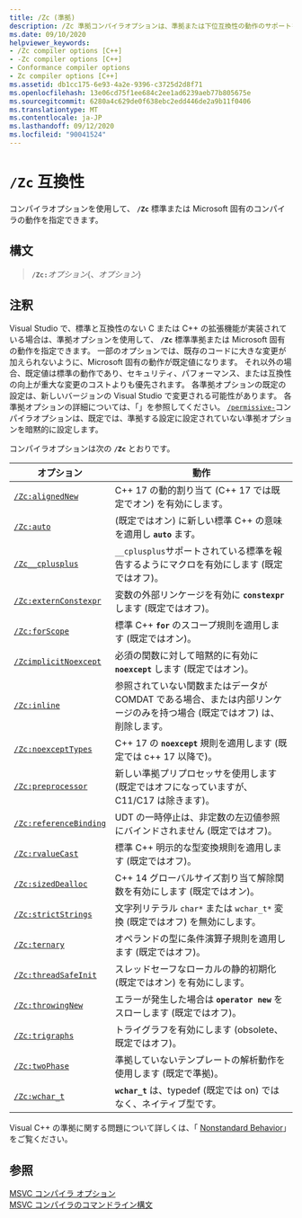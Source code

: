 ```yaml
---
title: /Zc (準拠)
description: /Zc 準拠コンパイラオプションは、準拠または下位互換性の動作のサポートを有効または無効にします。
ms.date: 09/10/2020
helpviewer_keywords:
- /Zc compiler options [C++]
- -Zc compiler options [C++]
- Conformance compiler options
- Zc compiler options [C++]
ms.assetid: db1cc175-6e93-4a2e-9396-c3725d2d8f71
ms.openlocfilehash: 13e06cd75f1ee684c2ee1ad6239aeb77b805675e
ms.sourcegitcommit: 6280a4c629de0f638ebc2edd446de2a9b11f0406
ms.translationtype: MT
ms.contentlocale: ja-JP
ms.lasthandoff: 09/12/2020
ms.locfileid: "90041524"
---
```

# <a name="zc-conformance"></a>`/Zc` 互換性

コンパイラオプションを使用して、 **`/Zc`** 標準または Microsoft 固有のコンパイラの動作を指定できます。

## <a name="syntax"></a>構文

> **`/Zc:`**_オプション_{、_オプション_}

## <a name="remarks"></a>注釈

Visual Studio で、標準と互換性のない C または C++ の拡張機能が実装されている場合は、準拠オプションを使用して、 **`/Zc`** 標準準拠または Microsoft 固有の動作を指定できます。 一部のオプションでは、既存のコードに大きな変更が加えられないように、Microsoft 固有の動作が既定値になります。 それ以外の場合、既定値は標準の動作であり、セキュリティ、パフォーマンス、または互換性の向上が重大な変更のコストよりも優先されます。 各準拠オプションの既定の設定は、新しいバージョンの Visual Studio で変更される可能性があります。 各準拠オプションの詳細については、「」を参照してください。 [`/permissive-`](permissive-standards-conformance.md)コンパイラオプションは、既定では、準拠する設定に設定されていない準拠オプションを暗黙的に設定します。

コンパイラオプションは次の **`/Zc`** とおりです。

| オプション | 動作 |
|--|--|
| [`/Zc:alignedNew`](zc-alignednew.md) | C++ 17 の動的割り当て (C++ 17 では既定でオン) を有効にします。 |
| [`/Zc:auto`](zc-auto-deduce-variable-type.md) | (既定ではオン) に新しい標準 C++ の意味を適用し **`auto`** ます。 |
| [`/Zc__cplusplus`](zc-cplusplus.md) | `__cplusplus`サポートされている標準を報告するようにマクロを有効にします (既定ではオフ)。 |
| [`/Zc:externConstexpr`](zc-externconstexpr.md) | 変数の外部リンケージを有効に **`constexpr`** します (既定ではオフ)。 |
| [`/Zc:forScope`](zc-forscope-force-conformance-in-for-loop-scope.md) | 標準 C++ **`for`** のスコープ規則を適用します (既定ではオン)。 |
| [`/ZcimplicitNoexcept`](zc-implicitnoexcept-implicit-exception-specifiers.md) | 必須の関数に対して暗黙的に有効に **`noexcept`** します (既定ではオン)。 |
| [`/Zc:inline`](zc-inline-remove-unreferenced-comdat.md) | 参照されていない関数またはデータが COMDAT である場合、または内部リンケージのみを持つ場合 (既定ではオフ) は、削除します。 |
| [`/Zc:noexceptTypes`](zc-noexcepttypes.md) | C++ 17 の **`noexcept`** 規則を適用します (既定では c++ 17 以降で)。 |
| [`/Zc:preprocessor`](zc-preprocessor.md) | 新しい準拠プリプロセッサを使用します (既定ではオフになっていますが、C11/C17 は除きます)。 |
| [`/Zc:referenceBinding`](zc-referencebinding-enforce-reference-binding-rules.md) | UDT の一時停止は、非定数の左辺値参照にバインドされません (既定ではオフ)。 |
| [`/Zc:rvalueCast`](zc-rvaluecast-enforce-type-conversion-rules.md) | 標準 C++ 明示的な型変換規則を適用します (既定ではオフ)。 |
| [`/Zc:sizedDealloc`](zc-sizeddealloc-enable-global-sized-dealloc-functions.md) | C++ 14 グローバルサイズ割り当て解除関数を有効にします (既定ではオン)。 |
| [`/Zc:strictStrings`](zc-strictstrings-disable-string-literal-type-conversion.md) | 文字列リテラル `char*` または `wchar_t*` 変換 (既定ではオフ) を無効にします。 |
| [`/Zc:ternary`](zc-ternary.md) | オペランドの型に条件演算子規則を適用します (既定ではオフ)。 |
| [`/Zc:threadSafeInit`](zc-threadsafeinit-thread-safe-local-static-initialization.md) | スレッドセーフなローカルの静的初期化 (既定ではオン) を有効にします。 |
| [`/Zc:throwingNew`](zc-throwingnew-assume-operator-new-throws.md) | エラーが発生した場合は **`operator new`** をスローします (既定ではオフ)。 |
| [`/Zc:trigraphs`](zc-trigraphs-trigraphs-substitution.md) | トライグラフを有効にします (obsolete、既定ではオフ)。 |
| [`/Zc:twoPhase`](zc-twophase.md) | 準拠していないテンプレートの解析動作を使用します (既定で準拠)。 |
| [`/Zc:wchar_t`](zc-wchar-t-wchar-t-is-native-type.md) | **`wchar_t`** は、typedef (既定では on) ではなく、ネイティブ型です。 |

Visual C++ の準拠に関する問題について詳しくは、「 [Nonstandard Behavior](../../cpp/nonstandard-behavior.md)」をご覧ください。

## <a name="see-also"></a>参照

[MSVC コンパイラ オプション](compiler-options.md)<br/>
[MSVC コンパイラのコマンドライン構文](compiler-command-line-syntax.md)

